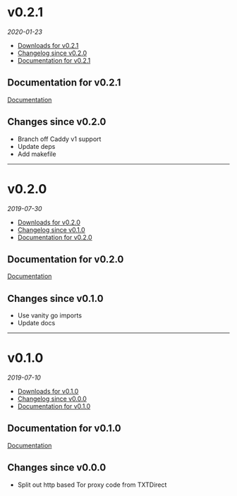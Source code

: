 <!--
# v0.3.0
_2017_
  - [Downloads for v0.3.0](#downloads-for-v030)
  - [Changelog since v0.2.0](#changes-since-v020)
  - [Documentation for v0.3.0](#documentation-for-v030)

## Documentation for v0.3.0
[Documentation](https://torproxy.okkur.org/docs/)

## Changes since v0.2.0

## Fixes since v0.2.0

---

-->

# v0.2.1
_2020-01-23_
  - [Downloads for v0.2.1](https://torproxy.okkur.org/releases/v0.2.1)
  - [Changelog since v0.2.0](#changes-since-v020)
  - [Documentation for v0.2.1](#documentation-for-v021)

## Documentation for v0.2.1
[Documentation](https://torproxy.okkur.org/docs/)


## Changes since v0.2.0
  - Branch off Caddy v1 support
  - Update deps
  - Add makefile

---

# v0.2.0
_2019-07-30_
  - [Downloads for v0.2.0](https://torproxy.okkur.org/releases/v0.2.0)
  - [Changelog since v0.1.0](#changes-since-v010)
  - [Documentation for v0.2.0](#documentation-for-v020)

## Documentation for v0.2.0
[Documentation](https://torproxy.okkur.org/docs/)


## Changes since v0.1.0
  - Use vanity go imports
  - Update docs

---

# v0.1.0
_2019-07-10_
  - [Downloads for v0.1.0](https://torproxy.okkur.org/releases/v0.1.0)
  - [Changelog since v0.0.0](#changes-since-v000)
  - [Documentation for v0.1.0](#documentation-for-v010)

## Documentation for v0.1.0
[Documentation](https://torproxy.okkur.org/docs/)


## Changes since v0.0.0
  - Split out http based Tor proxy code from TXTDirect
